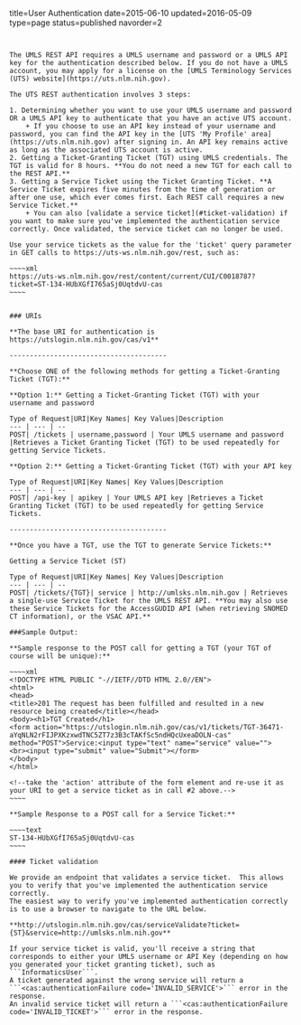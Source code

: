 title=User Authentication
date=2015-06-10
updated=2016-05-09
type=page
status=published
navorder=2
~~~~~~


The UMLS REST API requires a UMLS username and password or a UMLS API key for the authentication described below. If you do not have a UMLS account, you may apply for a license on the [UMLS Terminology Services (UTS) website](https://uts.nlm.nih.gov). 

The UTS REST authentication involves 3 steps:

1. Determining whether you want to use your UMLS username and password OR a UMLS API key to authenticate that you have an active UTS account.
	+ If you choose to use an API key instead of your username and password, you can find the API key in the [UTS 'My Profile' area](https://uts.nlm.nih.gov) after signing in. An API key remains active as long as the associated UTS account is active.
2. Getting a Ticket-Granting Ticket (TGT) using UMLS credentials. The TGT is valid for 8 hours. **You do not need a new TGT for each call to the REST API.**
3. Getting a Service Ticket using the Ticket Granting Ticket. **A  Service Ticket expires five minutes from the time of generation or after one use, which ever comes first. Each REST call requires a new Service Ticket.** 
    + You can also [validate a service ticket](#ticket-validation) if you want to make sure you've implemented the authentication service correctly. Once validated, the service ticket can no longer be used.

Use your service tickets as the value for the 'ticket' query parameter in GET calls to https://uts-ws.nlm.nih.gov/rest, such as:

~~~~xml
https://uts-ws.nlm.nih.gov/rest/content/current/CUI/C0018787?ticket=ST-134-HUbXGfI765aSj0UqtdvU-cas
~~~~


### URIs

**The base URI for authentication is https://utslogin.nlm.nih.gov/cas/v1**

---------------------------------------

**Choose ONE of the following methods for getting a Ticket-Granting Ticket (TGT):**

**Option 1:** Getting a Ticket-Granting Ticket (TGT) with your username and password

Type of Request|URI|Key Names| Key Values|Description
--- | --- | --
POST| /tickets | username,password | Your UMLS username and password |Retrieves a Ticket Granting Ticket (TGT) to be used repeatedly for getting Service Tickets.

**Option 2:** Getting a Ticket-Granting Ticket (TGT) with your API key

Type of Request|URI|Key Names| Key Values|Description
--- | --- | --
POST| /api-key | apikey | Your UMLS API key |Retrieves a Ticket Granting Ticket (TGT) to be used repeatedly for getting Service Tickets.

---------------------------------------

**Once you have a TGT, use the TGT to generate Service Tickets:** 

Getting a Service Ticket (ST)

Type of Request|URI|Key Names| Key Values|Description
--- | --- | --
POST| /tickets/{TGT}| service | http://umlsks.nlm.nih.gov | Retrieves a single-use Service Ticket for the UMLS REST API. **You may also use these Service Tickets for the AccessGUDID API (when retrieving SNOMED CT information), or the VSAC API.**

###Sample Output:

**Sample response to the POST call for getting a TGT (your TGT of course will be unique):**

~~~~xml
<!DOCTYPE HTML PUBLIC "-//IETF//DTD HTML 2.0//EN">
<html>
<head>
<title>201 The request has been fulfilled and resulted in a new resource being created</title></head>
<body><h1>TGT Created</h1>
<form action="https://utslogin.nlm.nih.gov/cas/v1/tickets/TGT-36471-aYqNLN2rFIJPXKzxwdTNC5ZT7z3B3cTAKfSc5ndHQcUxeaDOLN-cas" method="POST">Service:<input type="text" name="service" value="">
<br><input type="submit" value="Submit"></form>
</body>
</html>

<!--take the 'action' attribute of the form element and re-use it as your URI to get a service ticket as in call #2 above.-->
~~~~

**Sample Response to a POST call for a Service Ticket:**

~~~~text
ST-134-HUbXGfI765aSj0UqtdvU-cas
~~~~

#### Ticket validation

We provide an endpoint that validates a service ticket.  This allows you to verify that you've implemented the authentication service correctly.
The easiest way to verify you've implemented authentication correctly is to use a browser to navigate to the URL below.

**http://utslogin.nlm.nih.gov/cas/serviceValidate?ticket={ST}&service=http://umlsks.nlm.nih.gov**

If your service ticket is valid, you'll receive a string that corresponds to either your UMLS username or API Key (depending on how you generated your ticket granting ticket), such as ```InformaticsUser```.
A ticket generated against the wrong service will return a ```<cas:authenticationFailure code='INVALID_SERVICE'>``` error in the response.
An invalid service ticket will return a ```<cas:authenticationFailure code='INVALID_TICKET'>``` error in the response.